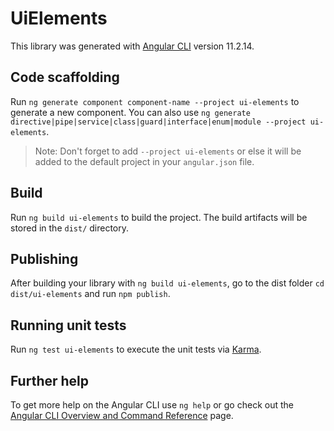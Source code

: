 # UiElements

This library was generated with [Angular CLI](https://github.com/angular/angular-cli) version 11.2.14.

## Code scaffolding

Run `ng generate component component-name --project ui-elements` to generate a new component. You can also use `ng generate directive|pipe|service|class|guard|interface|enum|module --project ui-elements`.
> Note: Don't forget to add `--project ui-elements` or else it will be added to the default project in your `angular.json` file. 

## Build

Run `ng build ui-elements` to build the project. The build artifacts will be stored in the `dist/` directory.

## Publishing

After building your library with `ng build ui-elements`, go to the dist folder `cd dist/ui-elements` and run `npm publish`.

## Running unit tests

Run `ng test ui-elements` to execute the unit tests via [Karma](https://karma-runner.github.io).

## Further help

To get more help on the Angular CLI use `ng help` or go check out the [Angular CLI Overview and Command Reference](https://angular.io/cli) page.
